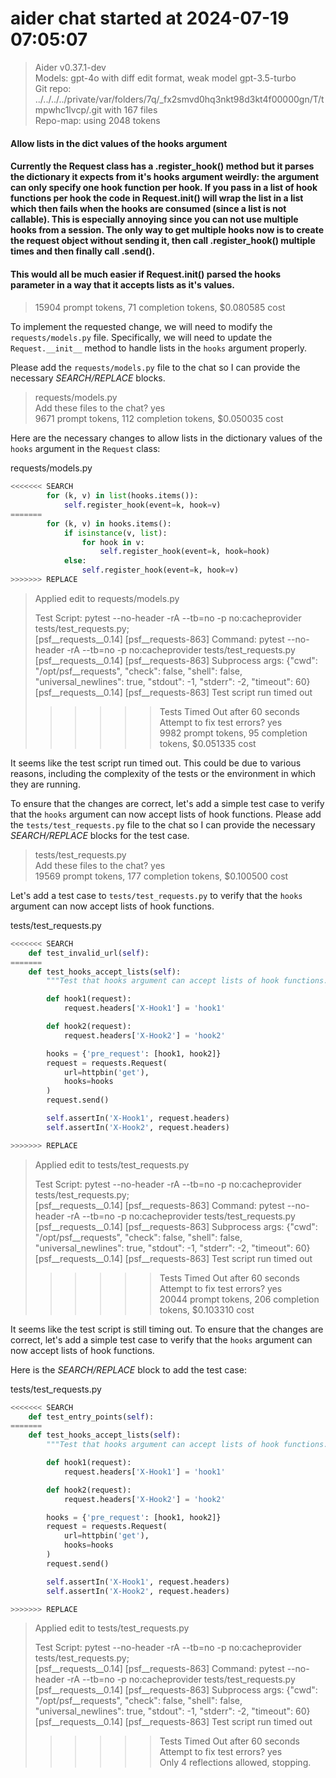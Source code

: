 
# aider chat started at 2024-07-19 07:05:07

> Aider v0.37.1-dev  
> Models: gpt-4o with diff edit format, weak model gpt-3.5-turbo  
> Git repo: ../../../../private/var/folders/7q/_fx2smvd0hq3nkt98d3kt4f00000gn/T/tmpwhc1lvcp/.git with 167 files  
> Repo-map: using 2048 tokens  

#### Allow lists in the dict values of the hooks argument  
#### Currently the Request class has a .register_hook() method but it parses the dictionary it expects from it's hooks argument weirdly: the argument can only specify one hook function per hook.  If you pass in a list of hook functions per hook the code in Request.**init**() will wrap the list in a list which then fails when the hooks are consumed (since a list is not callable).  This is especially annoying since you can not use multiple hooks from a session.  The only way to get multiple hooks now is to create the request object without sending it, then call .register_hook() multiple times and then finally call .send().  
####   
#### This would all be much easier if Request.**init**() parsed the hooks parameter in a way that it accepts lists as it's values.  
####  
> 15904 prompt tokens, 71 completion tokens, $0.080585 cost  

To implement the requested change, we will need to modify the `requests/models.py` file. Specifically, we will need to update the `Request.__init__` method to handle lists in the `hooks` argument properly.

Please add the `requests/models.py` file to the chat so I can provide the necessary *SEARCH/REPLACE* blocks.

> requests/models.py  
> Add these files to the chat? yes  
> 9671 prompt tokens, 112 completion tokens, $0.050035 cost  

Here are the necessary changes to allow lists in the dictionary values of the `hooks` argument in the `Request` class:

requests/models.py
```python
<<<<<<< SEARCH
        for (k, v) in list(hooks.items()):
            self.register_hook(event=k, hook=v)
=======
        for (k, v) in hooks.items():
            if isinstance(v, list):
                for hook in v:
                    self.register_hook(event=k, hook=hook)
            else:
                self.register_hook(event=k, hook=v)
>>>>>>> REPLACE
```

> Applied edit to requests/models.py  
>   
> Test Script:  pytest --no-header -rA --tb=no -p no:cacheprovider tests/test_requests.py;  
> [psf__requests__0.14] [psf__requests-863] Command: pytest --no-header -rA --tb=no -p no:cacheprovider tests/test_requests.py   
> [psf__requests__0.14] [psf__requests-863] Subprocess args: {"cwd": "/opt/psf__requests", "check": false, "shell": false, "universal_newlines": true, "stdout": -1, "stderr": -2, "timeout": 60}   
> [psf__requests__0.14] [psf__requests-863] Test script run timed out   
> >>>>> Tests Timed Out after 60 seconds  
> Attempt to fix test errors? yes  
> 9982 prompt tokens, 95 completion tokens, $0.051335 cost  

It seems like the test script run timed out. This could be due to various reasons, including the complexity of the tests or the environment in which they are running. 

To ensure that the changes are correct, let's add a simple test case to verify that the `hooks` argument can now accept lists of hook functions. Please add the `tests/test_requests.py` file to the chat so I can provide the necessary *SEARCH/REPLACE* blocks for the test case.

> tests/test_requests.py  
> Add these files to the chat? yes  
> 19569 prompt tokens, 177 completion tokens, $0.100500 cost  

Let's add a test case to `tests/test_requests.py` to verify that the `hooks` argument can now accept lists of hook functions.

tests/test_requests.py
```python
<<<<<<< SEARCH
    def test_invalid_url(self):
=======
    def test_hooks_accept_lists(self):
        """Test that hooks argument can accept lists of hook functions."""

        def hook1(request):
            request.headers['X-Hook1'] = 'hook1'

        def hook2(request):
            request.headers['X-Hook2'] = 'hook2'

        hooks = {'pre_request': [hook1, hook2]}
        request = requests.Request(
            url=httpbin('get'),
            hooks=hooks
        )
        request.send()

        self.assertIn('X-Hook1', request.headers)
        self.assertIn('X-Hook2', request.headers)

>>>>>>> REPLACE
```

> Applied edit to tests/test_requests.py  
>   
> Test Script:  pytest --no-header -rA --tb=no -p no:cacheprovider tests/test_requests.py;  
> [psf__requests__0.14] [psf__requests-863] Command: pytest --no-header -rA --tb=no -p no:cacheprovider tests/test_requests.py   
> [psf__requests__0.14] [psf__requests-863] Subprocess args: {"cwd": "/opt/psf__requests", "check": false, "shell": false, "universal_newlines": true, "stdout": -1, "stderr": -2, "timeout": 60}   
> [psf__requests__0.14] [psf__requests-863] Test script run timed out   
> >>>>> Tests Timed Out after 60 seconds  
> Attempt to fix test errors? yes  
> 20044 prompt tokens, 206 completion tokens, $0.103310 cost  

It seems like the test script is still timing out. To ensure that the changes are correct, let's add a simple test case to verify that the `hooks` argument can now accept lists of hook functions.

Here is the *SEARCH/REPLACE* block to add the test case:

tests/test_requests.py
```python
<<<<<<< SEARCH
    def test_entry_points(self):
=======
    def test_hooks_accept_lists(self):
        """Test that hooks argument can accept lists of hook functions."""

        def hook1(request):
            request.headers['X-Hook1'] = 'hook1'

        def hook2(request):
            request.headers['X-Hook2'] = 'hook2'

        hooks = {'pre_request': [hook1, hook2]}
        request = requests.Request(
            url=httpbin('get'),
            hooks=hooks
        )
        request.send()

        self.assertIn('X-Hook1', request.headers)
        self.assertIn('X-Hook2', request.headers)

>>>>>>> REPLACE
```

> Applied edit to tests/test_requests.py  
>   
> Test Script:  pytest --no-header -rA --tb=no -p no:cacheprovider tests/test_requests.py;  
> [psf__requests__0.14] [psf__requests-863] Command: pytest --no-header -rA --tb=no -p no:cacheprovider tests/test_requests.py   
> [psf__requests__0.14] [psf__requests-863] Subprocess args: {"cwd": "/opt/psf__requests", "check": false, "shell": false, "universal_newlines": true, "stdout": -1, "stderr": -2, "timeout": 60}   
> [psf__requests__0.14] [psf__requests-863] Test script run timed out   
> >>>>> Tests Timed Out after 60 seconds  
> Attempt to fix test errors? yes  
> Only 4 reflections allowed, stopping.  
